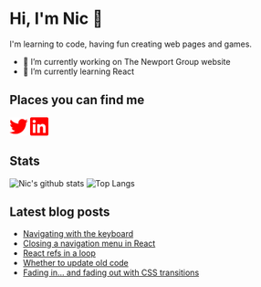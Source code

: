 # Hi, I'm Nic 👋

I'm learning to code, having fun creating web pages and games.

- 🔭 I’m currently working on The Newport Group website
- 🌱 I’m currently learning React

## Places you can find me

[<img height="32" width="32" alt="Twitter" src="images/twitter.svg" />](https://www.twitter.com/nicm4242) [<img height="32" width="32" alt="LinkedIn" src="images/linkedin.svg" />](https://www.linkedin.com/in/nicmayer42/)

## Stats

![Nic's github stats](https://github-readme-stats.vercel.app/api?username=nicm42&show_icons=true&theme=monokai&hide=issues,contribs&hide_rank=true) ![Top Langs](https://github-readme-stats.vercel.app/api/top-langs/?username=nicm42&layout=compact)

## Latest blog posts

<!-- HASHNODE:START -->
- [Navigating with the keyboard](https://nicm42.hashnode.dev/navigating-with-the-keyboard)
- [Closing a navigation menu in React](https://nicm42.hashnode.dev/closing-a-navigation-menu-in-react)
- [React refs in a loop](https://nicm42.hashnode.dev/react-refs-in-a-loop)
- [Whether to update old code](https://nicm42.hashnode.dev/whether-to-update-old-code)
- [Fading in... and fading out with CSS transitions](https://nicm42.hashnode.dev/fading-in-and-fading-out-with-css-transitions)
<!-- HASHNODE:END -->

<!-- **nicm42/nicm42** is a ✨ _special_ ✨ repository because its `README.md` (this file) appears on your GitHub profile.

Here are some ideas to get you started:

- 🔭 I’m currently working on ...
- 🌱 I’m currently learning ...
- 👯 I’m looking to collaborate on ...
- 🤔 I’m looking for help with ...
- 💬 Ask me about ...
- 📫 How to reach me: ...
- 😄 Pronouns: ...
- ⚡ Fun fact: ...
-->
